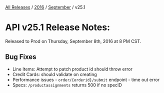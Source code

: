 [All Releases](../../README.md) / [2016](../README.md) / [September](README.md) / v25.1
# API v25.1 Release Notes:

Released to Prod on Thursday, September 8th, 2016 at 8 PM CST.

## Bug Fixes
- Line Items: Attempt to patch product id should throw error
- Credit Cards: should validate on creating
- Performance issues - `order/{orderid}/submit` endpoint - time out error
- Specs: `/productassignments` returns 500 if no specID